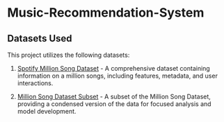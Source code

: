# Music-Recommendation-System

## Datasets Used

This project utilizes the following datasets:

1. [Spotify Million Song Dataset](https://www.kaggle.com/datasets/notshrirang/spotify-million-song-dataset) - A comprehensive dataset containing information on a million songs, including features, metadata, and user interactions.

2. [Million Song Dataset Subset](https://www.kaggle.com/datasets/anuragbanerjee/million-song-data-set-subset) - A subset of the Million Song Dataset, providing a condensed version of the data for focused analysis and model development.


